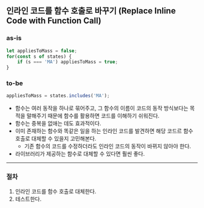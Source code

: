 ## 인라인 코드를 함수 호출로 바꾸기 (Replace Inline Code with Function Call)

### as-is
```javascript
let appliesToMass = false;
for(const s of states) {
    if (s === 'MA') appliesToMass = true;
}
```

### to-be
```javascript
appliesToMass = states.includes('MA');
```

* 함수는 여러 동작을 하나로 묶어주고, 그 함수의 이름이 코드의 동작 방식보다는 목적을 말해주기 때문에 함수를 활용하면 코드를 이해하기 쉬워진다.
* 함수는 중복을 없애는 데도 효과적이다.
* 이미 존재하는 함수와 똑같은 일을 하는 인라인 코드를 발견하면 해당 코드르 함수 호출로 대체할 수 있을지 고민해본다.
  * 기존 함수의 코드를 수정하더라도 인라인 코드의 동작이 바뀌지 않아야 한다.
* 라이브러리가 제공하는 함수로 대체할 수 있다면 훨씬 좋다.

- - -

### 절차
1. 인라인 코드를 함수 호출로 대체한다.
2. 테스트한다.
